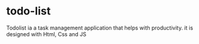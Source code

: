 # todo-list

Todolist ia a task management application that helps with productivity. it is designed with Html, Css and JS
